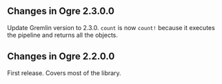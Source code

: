 ## Changes in Ogre 2.3.0.0 

Update Gremlin version to 2.3.0. `count` is now `count!` because it
executes the pipeline and returns all the objects.

## Changes in Ogre 2.2.0.0 

First release. Covers most of the library. 
